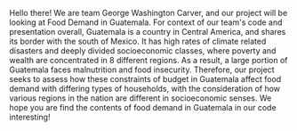 Hello there! We are team George Washington Carver, and our project will be looking at Food Demand in Guatemala. 
For context of our team's code and presentation overall, Guatemala is a country in Central America, and shares its border with the south of Mexico. It has high rates of climate related disasters and deeply divided socioeconomic classes, where poverty and wealth are concentrated in 8 different regions. As a result, a large portion of Guatemala faces malnutrition and food insecurity. 
Therefore, our project seeks to assess how these constraints of budget in Guatemala affect food demand with differing types of households, with the consideration of how various regions in the nation are different in socioeconomic senses. 
We hope you are find the contents of food demand in Guatemala in our code interesting!
